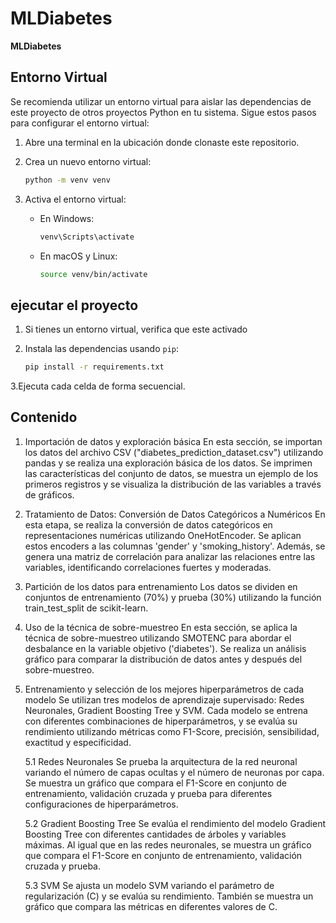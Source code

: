 # MLDiabetes
**MLDiabetes**

## Entorno Virtual
Se recomienda utilizar un entorno virtual para aislar las dependencias de este proyecto de otros proyectos Python en tu sistema. Sigue estos pasos para configurar el entorno virtual:

1. Abre una terminal en la ubicación donde clonaste este repositorio.

2. Crea un nuevo entorno virtual:
   ```bash
   python -m venv venv
   ```

3. Activa el entorno virtual:
   - En Windows:
     ```bash
     venv\Scripts\activate
     ```
   - En macOS y Linux:
     ```bash
     source venv/bin/activate
     ```

## ejecutar el proyecto

1. Si tienes un entorno virtual, verifica que este activado

2. Instala las dependencias usando `pip`:
   ```bash
   pip install -r requirements.txt
   ```
3.Ejecuta cada celda de forma secuencial.

## Contenido
1. Importación de datos y exploración básica
En esta sección, se importan los datos del archivo CSV ("diabetes_prediction_dataset.csv") utilizando pandas y se realiza una exploración básica de los datos. Se imprimen las características del conjunto de datos, se muestra un ejemplo de los primeros registros y se visualiza la distribución de las variables a través de gráficos.

2. Tratamiento de Datos: Conversión de Datos Categóricos a Numéricos
En esta etapa, se realiza la conversión de datos categóricos en representaciones numéricas utilizando OneHotEncoder. Se aplican estos encoders a las columnas 'gender' y 'smoking_history'. Además, se genera una matriz de correlación para analizar las relaciones entre las variables, identificando correlaciones fuertes y moderadas.

3. Partición de los datos para entrenamiento
Los datos se dividen en conjuntos de entrenamiento (70%) y prueba (30%) utilizando la función train_test_split de scikit-learn.

4. Uso de la técnica de sobre-muestreo
En esta sección, se aplica la técnica de sobre-muestreo utilizando SMOTENC para abordar el desbalance en la variable objetivo ('diabetes'). Se realiza un análisis gráfico para comparar la distribución de datos antes y después del sobre-muestreo.

5. Entrenamiento y selección de los mejores hiperparámetros de cada modelo
Se utilizan tres modelos de aprendizaje supervisado: Redes Neuronales, Gradient Boosting Tree y SVM. Cada modelo se entrena con diferentes combinaciones de hiperparámetros, y se evalúa su rendimiento utilizando métricas como F1-Score, precisión, sensibilidad, exactitud y especificidad.

      5.1 Redes Neuronales
      Se prueba la arquitectura de la red neuronal variando el número de capas ocultas y el número de neuronas por capa. Se muestra un gráfico que compara el F1-Score en conjunto de entrenamiento, validación        cruzada y prueba para diferentes configuraciones de hiperparámetros.
      
      5.2 Gradient Boosting Tree
      Se evalúa el rendimiento del modelo Gradient Boosting Tree con diferentes cantidades de árboles y variables máximas. Al igual que en las redes neuronales, se muestra un gráfico que compara el F1-Score         en conjunto de entrenamiento, validación cruzada y prueba.
      
      5.3 SVM
      Se ajusta un modelo SVM variando el parámetro de regularización (C) y se evalúa su rendimiento. También se muestra un gráfico que compara las métricas en diferentes valores de C.
      


